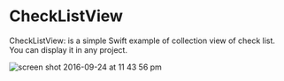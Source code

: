 # CheckListView
CheckListView: is a simple Swift example of collection view of check list. You can display it in any project.

![screen shot 2016-09-24 at 11 43 56 pm](https://cloud.githubusercontent.com/assets/3439991/18811491/707d90c4-82b1-11e6-9d97-02694ad2ce9d.png)
